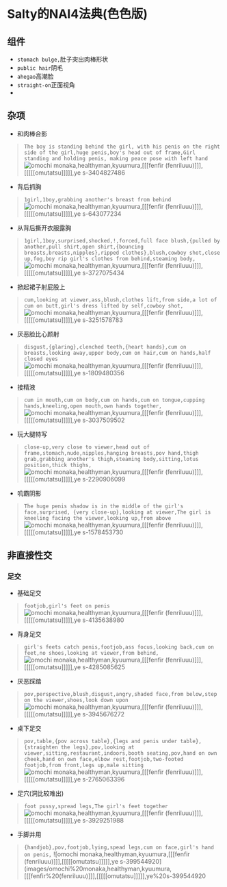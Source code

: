 # Salty的NAI4法典(色色版)

## 组件
- `stomach bulge,`肚子突出肉棒形状
- `public hair`阴毛
- `ahegao`高潮脸
- `straight-on`正面视角
- 
## 杂项
- 和肉棒合影
> `The boy is standing behind the girl, with his penis on the right side of the girl,huge penis,boy's head out of frame,Girl standing and holding penis, making peace pose with left hand`
![omochi monaka,healthyman,kyuumura,[[[fenfir (fenriluuu)]]],[[[[[omutatsu]]]]],ye s-3404827486](images/omochi%20monaka,healthyman,kyuumura,[[[fenfir%20(fenriluuu)]]],[[[[[omutatsu]]]]],ye%20s-3404827486.png)

- 背后抓胸
>  `1girl,1boy,grabbing another's breast from behind`
![omochi monaka,healthyman,kyuumura,[[[fenfir (fenriluuu)]]],[[[[[omutatsu]]]]],ye s-643077234](images/omochi%20monaka,healthyman,kyuumura,[[[fenfir%20(fenriluuu)]]],[[[[[omutatsu]]]]],ye%20s-643077234.png)

- 从背后撕开衣服露胸
> `1girl,1boy,surprised,shocked,!,forced,full face blush,{pulled by another,pull shirt,open shirt,{bouncing breasts,breasts,nipples},ripped clothes},blush,cowboy shot,close up,fog,boy rip girl's clothes from behind,steaming body,`
![omochi monaka,healthyman,kyuumura,[[[fenfir (fenriluuu)]]],[[[[[omutatsu]]]]],ye s-3727075434](images/omochi%20monaka,healthyman,kyuumura,[[[fenfir%20(fenriluuu)]]],[[[[[omutatsu]]]]],ye%20s-3727075434.png)

- 掀起裙子射屁股上
> `cum,looking at viewer,ass,blush,clothes lift,from side,a lot of cum on butt,girl's dress lifted by self,cowboy shot,`
![omochi monaka,healthyman,kyuumura,[[[fenfir (fenriluuu)]]],[[[[[omutatsu]]]]],ye s-3251578783](images/omochi%20monaka,healthyman,kyuumura,[[[fenfir%20(fenriluuu)]]],[[[[[omutatsu]]]]],ye%20s-3251578783.png)

- 厌恶脸比心颜射
>`disgust,{glaring},clenched teeth,{heart hands},cum on breasts,looking away,upper body,cum on hair,cum on hands,half closed eyes`
![omochi monaka,healthyman,kyuumura,[[[fenfir (fenriluuu)]]],[[[[[omutatsu]]]]],ye s-1809480356](images/omochi%20monaka,healthyman,kyuumura,[[[fenfir%20(fenriluuu)]]],[[[[[omutatsu]]]]],ye%20s-1809480356.png)

- 接精液
>`cum in mouth,cum on body,cum on hands,cum on tongue,cupping hands,kneeling,open mouth,own hands together,`
![omochi monaka,healthyman,kyuumura,[[[fenfir (fenriluuu)]]],[[[[[omutatsu]]]]],ye s-3037509502](images/omochi%20monaka,healthyman,kyuumura,[[[fenfir%20(fenriluuu)]]],[[[[[omutatsu]]]]],ye%20s-3037509502.png)

- 玩大腿特写
> `close-up,very close to viewer,head out of frame,stomach,nude,nipples,hanging breasts,pov hand,thigh grab,grabbing another's thigh,steaming body,sitting,lotus position,thick thighs,`
![omochi monaka,healthyman,kyuumura,[[[fenfir (fenriluuu)]]],[[[[[omutatsu]]]]],ye s-2290906099](images/omochi%20monaka,healthyman,kyuumura,[[[fenfir%20(fenriluuu)]]],[[[[[omutatsu]]]]],ye%20s-2290906099.png)

- 叽霸阴影
> `The huge penis shadow is in the middle of the girl's face,surprised, {very close-up},looking at viewer,The girl is kneeling facing the viewer,looking up,from above`
![omochi monaka,healthyman,kyuumura,[[[fenfir (fenriluuu)]]],[[[[[omutatsu]]]]],ye s-1578453730](images/omochi%20monaka,healthyman,kyuumura,[[[fenfir%20(fenriluuu)]]],[[[[[omutatsu]]]]],ye%20s-1578453730.png)

## 非直接性交
### 足交
- 基础足交
> `footjob,girl's feet on penis`
![omochi monaka,healthyman,kyuumura,[[[fenfir (fenriluuu)]]],[[[[[omutatsu]]]]],ye s-4135638980](images/omochi%20monaka,healthyman,kyuumura,[[[fenfir%20(fenriluuu)]]],[[[[[omutatsu]]]]],ye%20s-4135638980.png)

- 背身足交
> `girl's feets catch penis,footjob,ass focus,looking back,cum on feet,no shoes,looking at viewer,from behind,`
![omochi monaka,healthyman,kyuumura,[[[fenfir (fenriluuu)]]],[[[[[omutatsu]]]]],ye s-4285085625](images/omochi%20monaka,healthyman,kyuumura,[[[fenfir%20(fenriluuu)]]],[[[[[omutatsu]]]]],ye%20s-4285085625.png)

- 厌恶踩踏 
>  `pov,perspective,blush,disgust,angry,shaded face,from below,step on the viewer,shoes,look down upon`
 ![omochi monaka,healthyman,kyuumura,[[[fenfir (fenriluuu)]]],[[[[[omutatsu]]]]],ye s-3945676272](images/omochi%20monaka,healthyman,kyuumura,[[[fenfir%20(fenriluuu)]]],[[[[[omutatsu]]]]],ye%20s-3945676272.png)

- 桌下足交
>  `pov,table,{pov across table},{legs and penis under table},{straighten the legs},pov,looking at viewer,sitting,restaurant,indoors,booth seating,pov,hand on own cheek,hand on own face,elbow rest,footjob,two-footed footjob,from front,legs up,male sitting`
![omochi monaka,healthyman,kyuumura,[[[fenfir (fenriluuu)]]],[[[[[omutatsu]]]]],ye s-2765063396](images/omochi%20monaka,healthyman,kyuumura,[[[fenfir%20(fenriluuu)]]],[[[[[omutatsu]]]]],ye%20s-2765063396.png)

- 足穴(洞比较难出)
>  `foot pussy,spread legs,The girl's feet together`
![omochi monaka,healthyman,kyuumura,[[[fenfir (fenriluuu)]]],[[[[[omutatsu]]]]],ye s-3929251988](images/omochi%20monaka,healthyman,kyuumura,[[[fenfir%20(fenriluuu)]]],[[[[[omutatsu]]]]],ye%20s-3929251988.png)

- 手脚并用
> `{handjob},pov,footjob,lying,spead legs,cum on face,girl's hand on penis,`
![omochi monaka,healthyman,kyuumura,[[[fenfir (fenriluuu)]]],[[[[[omutatsu]]]]],ye s-399544920](images/omochi%20monaka,healthyman,kyuumura,[[[fenfir%20(fenriluuu)]]],[[[[[omutatsu]]]]],ye%20s-399544920
